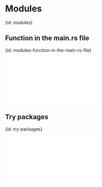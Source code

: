 # Modules
{id: modules}

## Function in the main.rs file
{id: modules-function-in-the-main-rs-file}

![](examples/modules/function-in-main/src/main.rs)


## Try packages
{id: try-packages}

![](examples/modules/try-packages/src/main.rs)

